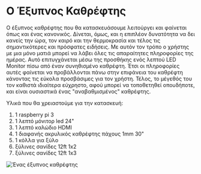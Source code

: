 # Ο Έξυπνος Καθρέφτης

Ο έξυπνος καθρέφτης που θα κατασκευάσουμε λειτούργει και φαίνεται όπως και ένας κανονικός.
Δίνεται, όμως, και η επιπλέον δυνατότητα να δει κανείς την ώρα, τον καιρό και την θερμοκρασία και τέλος τις σημαντικότερες και πρόσφατες ειδήσεις.
Με αυτόν τον τρόπο ο χρήστης με μια μόνο ματιά μπορεί να λάβει όλες τις απαραίτητες πληροφορίες της ημέρας.
Αυτό επιτυγχάνεται μέσω της προσθήκης ενός λεπτού LED Monitor πίσω από έναν συνηθισμένο καθρέφτη.
Έτσι οι πληροφορίες αυτές φαίνεται να προβάλλονται πάνω στην επιφάνεια του καθρέφτη κάνοντας τις εύκολα προσβάσιμες για τον χρήστη.
Τέλος, το μέγεθός του τον καθιστά ιδιαίτερα εύχρηστο, αφού μπορεί να τοποθετηθεί οπουδήποτε, και είναι ουσιαστικά ένας "αναβαθμισμένος" καθρέφτης.

Υλικά που θα χρειαστούμε για την κατασκευή:
1.	1 raspberry pi 3 
1.	1 λεπτό μόνιτορ led 24"
1.	1 λεπτό καλώδιο HDMI
1.	1 διαφανής ακρυλικός καθρέφτης πάχους 1mm 30"
1.	1 κόλλα για ξύλο
1.	ξύλινες σανίδες 12ft 1x2
1.	ξύλινες σανίδες 12ft 1x3

![Ένας έξυπνος καθρέφτης](https://fast.nordness.net/static/photo/projects/magic-mirror/mirror-mounted-bright-1000x685-b46a3-b02edd.jpg)
